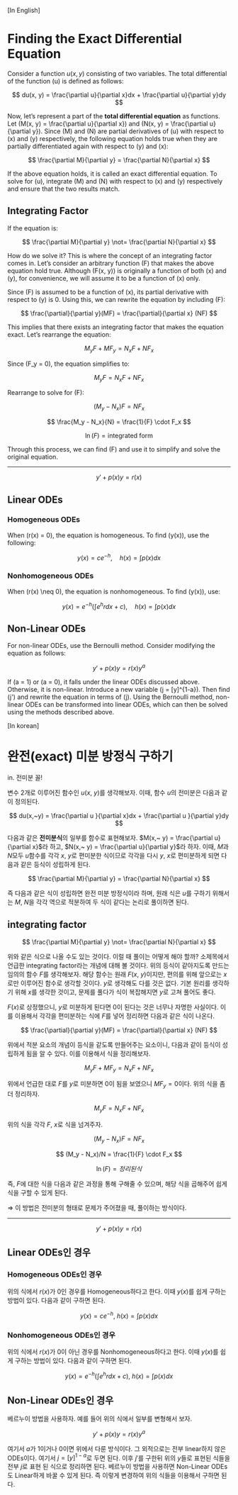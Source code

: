 [In English]
# Finding the Exact Differential Equation

Consider a function $u(x, y)$ consisting of two variables. The total differential of the function \(u\) is defined as follows:

$$
du(x, y) = \frac{\partial u}{\partial x}dx + \frac{\partial u}{\partial y}dy
$$

Now, let’s represent a part of the **total differential equation** as functions. Let \(M(x, y) = \frac{\partial u}{\partial x}\) and \(N(x, y) = \frac{\partial u}{\partial y}\). Since \(M\) and \(N\) are partial derivatives of \(u\) with respect to \(x\) and \(y\) respectively, the following equation holds true when they are partially differentiated again with respect to \(y\) and \(x\):

$$
\frac{\partial M}{\partial y} = \frac{\partial N}{\partial x}
$$

If the above equation holds, it is called an exact differential equation. To solve for \(u\), integrate \(M\) and \(N\) with respect to \(x\) and \(y\) respectively and ensure that the two results match.

## Integrating Factor

If the equation is:

$$
\frac{\partial M}{\partial y} \not= \frac{\partial N}{\partial x}
$$

How do we solve it? This is where the concept of an integrating factor comes in. Let’s consider an arbitrary function \(F\) that makes the above equation hold true. Although \(F(x, y)\) is originally a function of both \(x\) and \(y\), for convenience, we will assume it to be a function of \(x\) only. 

Since \(F\) is assumed to be a function of \(x\), its partial derivative with respect to \(y\) is 0. Using this, we can rewrite the equation by including \(F\):

$$
\frac{\partial}{\partial y}(MF) = \frac{\partial}{\partial x} (NF)
$$

This implies that there exists an integrating factor that makes the equation exact. Let’s rearrange the equation:

$$
M_y F + MF_y = N_x F + NF_x
$$

Since \(F_y = 0\), the equation simplifies to:

$$
M_y F = N_x F + NF_x
$$

Rearrange to solve for \(F\):

$$
(M_y - N_x) F = NF_x 
$$

$$
\frac{M_y - N_x}{N} = \frac{1}{F} \cdot F_x
$$

$$
\ln(F) = \text{integrated form}
$$

Through this process, we can find \(F\) and use it to simplify and solve the original equation.

---

$$
y' + p(x) y = r(x) 
$$

## Linear ODEs

### Homogeneous ODEs

When \(r(x) = 0\), the equation is homogeneous. To find \(y(x)\), use the following:

$$
y(x) = ce^{ - h}, \quad h(x) = \int p(x) dx
$$

### Nonhomogeneous ODEs

When \(r(x) \neq 0\), the equation is nonhomogeneous. To find \(y(x)\), use:

$$
y(x) = e^{-h} \left( \int e^{h}r dx + c \right) , \quad h(x) = \int p(x) dx
$$

## Non-Linear ODEs

For non-linear ODEs, use the Bernoulli method. Consider modifying the equation as follows:

$$
y' + p(x) y = r(x) y^a
$$

If \(a = 1\) or \(a = 0\), it falls under the linear ODEs discussed above. Otherwise, it is non-linear. Introduce a new variable \(j = [y]^{1-a}\). Then find \(j'\) and rewrite the equation in terms of \(j\). Using the Bernoulli method, non-linear ODEs can be transformed into linear ODEs, which can then be solved using the methods described above.


[In korean]
# 완전(exact) 미분 방정식 구하기

in. 전미분 꼴! 

변수 2개로 이루어진 함수인 $u(x,~y)$를 생각해보자. 이때, 함수 $u$의 전미분은 다음과 같이 정의된다. 

$$
du(x,~y) = \frac{\partial u }{\partial x}dx + \frac{\partial u }{\partial y}dy
$$

다음과 같은 **전미분식**의 일부를 함수로 표현해보자. $M(x,~ y) = \frac{\partial u}{\partial x}$라 하고,  $N(x,~ y) = \frac{\partial u}{\partial y}$라 하자. 이때, $M$과 $N$모두 $u$함수를 각각 $x,~y$로 편미분한 식이므로 각각을 다시 $y, ~x$로 편미분하게 되면 다음과 같은 등식이 성립하게 된다. 

$$
\frac{\partial M}{\partial y} = \frac{\partial N}{\partial x}
$$

즉 다음과 같은 식이 성립하면 완전 미분 방정식이라 하며, 원래 식은 $u$를 구하기 위해서는 $M, ~N$을 각각 역으로 적분하여 두 식이 같다는 논리로 풀이하면 된다. 

## integrating factor

$$
\frac{\partial M}{\partial y} \not= \frac{\partial N}{\partial x}
$$

위와 같은 식으로 나올 수도 있는 것이다. 이럴 때 풀이는 어떻게 해야 할까? 소제목에서 언급한 integrating factor라는 개념에 대해 볼 것이다. 위의 등식이 같아지도록 만드는 임의의 함수 $F$를 생각해보자. 해당 함수는 원래 $F(x,~y)$이지만, 편의를 위해 앞으로는 $x$로만 이루어진 함수로 생각할 것이다. $y$로 생각해도 다를 것은 없다. 기본 원리를 생각하기 위해 $x$를 생각한 것이고, 문제를 풀다가 식이 복잡해지면 $y$로 고쳐 풀어도 좋다. 

$F(x)$로 상정했으니, $y$로 미분하게 된다면 $0$이 된다는 것은 너무나 자명한 사실이다. 이를 이용해서 각각을 편미분하는 식에 $F$를 넣어 정리하면 다음과 같은 식이 나온다.

$$
\frac{\partial}{\partial y}(MF) = \frac{\partial}{\partial x} (NF)
$$

위에서 적분 요소의 개념이 등식을 같도록 만들어주는 요소이니, 다음과 같이 등식이 성립하게 됨을 알 수 있다. 이를 이용해서 식을 정리해보자. 

$$
M_y F + MF_y = N_x F + NF_x
$$

위에서 언급한 대로 $F$를 $y$로 미분하면 $0$이 됨을 보였으니 $MF_y = 0$이다. 위의 식을 좀 더 정리하자.

$$
M_y F = N_x F + NF_x
$$

위의 식을 각각 $F, ~x$로 식을 넘겨주자.

$$
(M_y-N_x) F = NF_x 
$$

$$
(M_y - N_x)/N = \frac{1}{F} \cdot F_x
$$

$$
\ln(F) = 정리된 식
$$

즉, $F$에 대한 식을 다음과 같은 과정을 통해 구해줄 수 있으며, 해당 식을 곱해주어 쉽게 식을 구할 수 있게 된다.

⇒ 이 방법은 전미분의 형태로 문제가 주어졌을 때, 풀이하는 방식이다. 

---

$$
y' + p(x) y = r(x) 
$$

## Linear ODEs인 경우
### Homogeneous ODEs인 경우

위의 식에서 $r(x)$가 $0$인 경우를 Homogeneous하다고 한다. 이때 $y(x)$를 쉽게 구하는 방법이 있다. 다음과 같이 구하면 된다.

$$
y(x) = ce^{ - h}, ~ h(x) = \int p(x) dx
$$

### Nonhomogeneous ODEs인 경우

위의 식에서 $r(x)$가 $0$이 아닌 경우를 Nonhomogeneous하다고 한다. 이때 $y(x)$를 쉽게 구하는 방법이 있다. 다음과 같이 구하면 된다. 

$$
y(x) = e^{-h} \left( \int e^{h}r dx + c \right) , ~h(x) = \int p(x) dx
$$

## Non-Linear ODEs인 경우

베르누이 방법을 사용하자. 예를 들어 위의 식에서 일부를 변형해서 보자. 

$$
y' + p(x) y = r(x) y^a
$$

여기서 $a$가 $1$이거나 $0$이면 위에서 다룬 방식이다. 그 외적으로는 전부 linear하지 않은 ODEs이다. 여기서 $j = [y]^{1-a}$로 두면 된다. 이후 $j'$를 구한뒤 위의 $y$들로 표현된 식들을 전부 $j$로 표현 된 식으로 정리하면 된다. 베르누이 방법을 사용하면 Non-Linear ODEs도 Linear하게 바꿀 수 있게 된다. 즉 이렇게 변경하여 위의 식들을 이용해서 구하면 된다.
